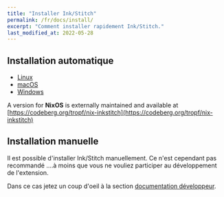 ```yaml
---
title: "Installer Ink/Stitch"
permalink: /fr/docs/install/
excerpt: "Comment installer rapidement Ink/Stitch."
last_modified_at: 2022-05-28
---
```


## Installation automatique 

* <i class="fab fa-linux"></i> [Linux](/fr/docs/install-linux/)
* <i class="fab fa-apple"></i> [macOS](/fr/docs/install-macos/)
* <i class="fab fa-windows"></i> [Windows](/fr/docs/install-windows/)

A version for **NixOS** is externally maintained and available at [https://codeberg.org/tropf/nix-inkstitch](https://codeberg.org/tropf/nix-inkstitch)

## Installation manuelle

Il est possible d'installer Ink/Stitch manuellement. Ce n'est cependant pas recommandé ....à moins que vous ne vouliez participer au développement de l'extension.

Dans ce cas jetez un coup d'oeil à la section [documentation développeur](/fr/developers/inkstitch/manual-setup/).
